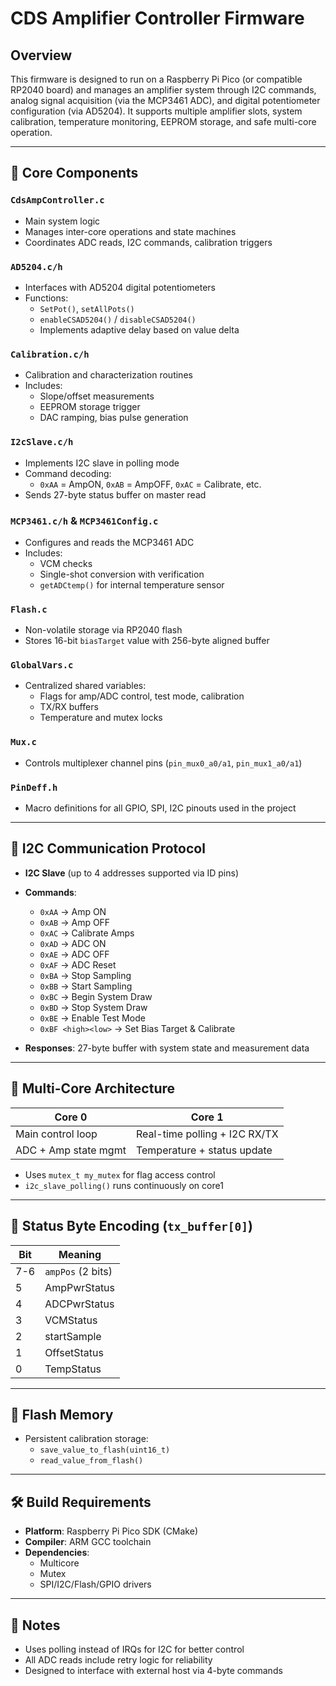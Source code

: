 # CDS Amplifier Controller Firmware

## Overview
This firmware is designed to run on a Raspberry Pi Pico (or compatible RP2040 board) and manages an amplifier system through I2C commands, analog signal acquisition (via the MCP3461 ADC), and digital potentiometer configuration (via AD5204). It supports multiple amplifier slots, system calibration, temperature monitoring, EEPROM storage, and safe multi-core operation.

---

## 🧱 Core Components

### `CdsAmpController.c`
- Main system logic
- Manages inter-core operations and state machines
- Coordinates ADC reads, I2C commands, calibration triggers

### `AD5204.c/h`
- Interfaces with AD5204 digital potentiometers
- Functions:
  - `SetPot()`, `setAllPots()`
  - `enableCSAD5204()` / `disableCSAD5204()`
  - Implements adaptive delay based on value delta

### `Calibration.c/h`
- Calibration and characterization routines
- Includes:
  - Slope/offset measurements
  - EEPROM storage trigger
  - DAC ramping, bias pulse generation

### `I2cSlave.c/h`
- Implements I2C slave in polling mode
- Command decoding:
  - `0xAA` = AmpON, `0xAB` = AmpOFF, `0xAC` = Calibrate, etc.
- Sends 27-byte status buffer on master read

### `MCP3461.c/h` & `MCP3461Config.c`
- Configures and reads the MCP3461 ADC
- Includes:
  - VCM checks
  - Single-shot conversion with verification
  - `getADCtemp()` for internal temperature sensor

### `Flash.c`
- Non-volatile storage via RP2040 flash
- Stores 16-bit `biasTarget` value with 256-byte aligned buffer

### `GlobalVars.c`
- Centralized shared variables:
  - Flags for amp/ADC control, test mode, calibration
  - TX/RX buffers
  - Temperature and mutex locks

### `Mux.c`
- Controls multiplexer channel pins (`pin_mux0_a0/a1`, `pin_mux1_a0/a1`)

### `PinDeff.h`
- Macro definitions for all GPIO, SPI, I2C pinouts used in the project

---

## 🔌 I2C Communication Protocol

- **I2C Slave** (up to 4 addresses supported via ID pins)
- **Commands**:  
  - `0xAA` → Amp ON  
  - `0xAB` → Amp OFF  
  - `0xAC` → Calibrate Amps  
  - `0xAD` → ADC ON  
  - `0xAE` → ADC OFF  
  - `0xAF` → ADC Reset  
  - `0xBA` → Stop Sampling  
  - `0xBB` → Start Sampling  
  - `0xBC` → Begin System Draw  
  - `0xBD` → Stop System Draw  
  - `0xBE` → Enable Test Mode  
  - `0xBF <high><low>` → Set Bias Target & Calibrate

- **Responses**: 27-byte buffer with system state and measurement data

---

## 🧠 Multi-Core Architecture

| Core 0                | Core 1                         |
|-----------------------|--------------------------------|
| Main control loop     | Real-time polling + I2C RX/TX |
| ADC + Amp state mgmt  | Temperature + status update   |

- Uses `mutex_t my_mutex` for flag access control
- `i2c_slave_polling()` runs continuously on core1

---

## 🧮 Status Byte Encoding (`tx_buffer[0]`)

| Bit | Meaning           |
|-----|-------------------|
| 7-6 | `ampPos` (2 bits) |
| 5   | AmpPwrStatus      |
| 4   | ADCPwrStatus      |
| 3   | VCMStatus         |
| 2   | startSample       |
| 1   | OffsetStatus      |
| 0   | TempStatus        |

---

## 🧾 Flash Memory

- Persistent calibration storage:
  - `save_value_to_flash(uint16_t)`
  - `read_value_from_flash()`

---

## 🛠 Build Requirements

- **Platform**: Raspberry Pi Pico SDK (CMake)
- **Compiler**: ARM GCC toolchain
- **Dependencies**:
  - Multicore
  - Mutex
  - SPI/I2C/Flash/GPIO drivers

---

## 📌 Notes

- Uses polling instead of IRQs for I2C for better control
- All ADC reads include retry logic for reliability
- Designed to interface with external host via 4-byte commands
